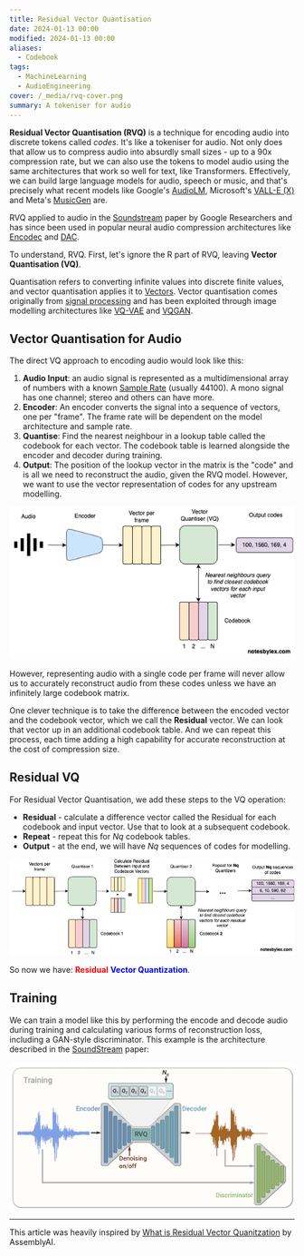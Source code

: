 ```yaml
---
title: Residual Vector Quantisation
date: 2024-01-13 00:00
modified: 2024-01-13 00:00
aliases:
  - Codebook
tags:
  - MachineLearning
  - AudioEngineering
cover: /_media/rvq-cover.png
summary: A tokeniser for audio
---
```


**Residual Vector Quantisation (RVQ)** is a technique for encoding audio into discrete tokens called *codes*. It's like a tokeniser for audio. Not only does that allow us to compress audio into absurdly small sizes - up to a 90x compression rate, but we can also use the tokens to model audio using the same architectures that work so well for text, like Transformers. Effectively, we can build large language models for audio, speech or music, and that's precisely what recent models like Google's [AudioLM](https://google-research.github.io/seanet/audiolm/examples/), Microsoft's [VALL-E (X)](https://www.microsoft.com/en-us/research/project/vall-e-x/) and Meta's [MusicGen](https://audiocraft.metademolab.com/musicgen.html) are.

RVQ applied to audio in the [Soundstream](https://blog.research.google/2021/08/soundstream-end-to-end-neural-audio.html) paper by Google Researchers and has since been used in popular neural audio compression architectures like [Encodec](https://github.com/facebookresearch/encodec) and [DAC](https://github.com/descriptinc/descript-audio-codec).

To understand, RVQ. First, let's ignore the R part of RVQ, leaving **Vector Quantisation (VQ)**.

Quantisation refers to converting infinite values into discrete finite values, and vector quantisation applies it to [Vectors](vector.md). Vector quantisation comes originally from [signal processing](https://en.wikipedia.org/wiki/Vector_quantization) and has been exploited through image modelling architectures like [VQ-VAE](https://arxiv.org/abs/1711.00937) and [VQGAN](https://compvis.github.io/taming-transformers/).

## Vector Quantisation for Audio

The direct VQ approach to encoding audio would look like this:

1. **Audio Input**: an audio signal is represented as a multidimensional array of numbers with a known [Sample Rate](sample-rate.md) (usually 44100). A mono signal has one channel; stereo and others can have more.
2. **Encoder**: An encoder converts the signal into a sequence of vectors, one per "frame". The frame rate will be dependent on the model architecture and sample rate.
3. **Quantise**: Find the nearest neighbour in a lookup table called the codebook for each vector. The codebook table is learned alongside the encoder and decoder during training.
4. **Output**: The position of the lookup vector in the matrix is the "code" and is all we need to reconstruct the audio, given the RVQ model. However, we want to use the vector representation of codes for any upstream modelling.

![Vector Quantisation diagram](../_media/vector-quantisation.png)

However, representing audio with a single code per frame will never allow us to accurately reconstruct audio from these codes unless we have an infinitely large codebook matrix.

One clever technique is to take the difference between the encoded vector and the codebook vector, which we call the **Residual** vector. We can look that vector up in an additional codebook table. And we can repeat this process, each time adding a high capability for accurate reconstruction at the cost of compression size.

## Residual VQ

For Residual Vector Quantisation, we add these steps to the VQ operation:

* **Residual** - calculate a difference vector called the Residual for each codebook and input vector. Use that to look at a subsequent codebook.
* **Repeat** - repeat this for $Nq$ codebook tables.
* **Output** - at the end, we will have $Nq$ sequences of codes for modelling.

![Residual Vector Quanisation](../_media/residual-vector-quantisation.png)

So now we have: <span style="color: red;">**Residual**</span> <span style="color: blue;">**Vector Quantization**</a>.

## Training

We can train a model like this by performing the encode and decode audio during training and calculating various forms of reconstruction loss, including a GAN-style discriminator. This example is the architecture described in the [SoundStream](../../../permanent/soundstream.md) paper:

![SoundStream architecture](../_media/residual-vector-quantization-fig-2%201.png)

---

This article was heavily inspired by [What is Residual Vector Quanitzation](https://www.assemblyai.com/blog/what-is-residual-vector-quantization) by AssemblyAI.
